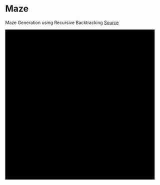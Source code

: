 # Maze

Maze Generation using Recursive Backtracking
[Source](https://en.wikipedia.org/wiki/Maze_generation_algorithm)

![alt-text](https://github.com/tryingtolearn11/Maze/blob/main/maze.gif)


